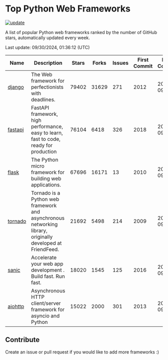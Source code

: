 # Top Python Web Frameworks

[![update](https://github.com/sunnysid3up/python-web-frameworks/actions/workflows/update.yml/badge.svg)](https://github.com/sunnysid3up/python-web-frameworks/actions/workflows/update.yml)

A list of popular Python web frameworks ranked by the number of GitHub stars, automatically updated every week.

Last update: 09/30/2024, 01:36:12 (UTC)

| Name          | Description          | Stars                     | Forks          | Issues               | First Commit        | Last Commit         |
|---------------|----------------------|---------------------------|----------------|----------------------|---------------------|---------------------|
| [django](https://github.com/django/django) | The Web framework for perfectionists with deadlines. | 79402 | 31629 | 271 | 2012 | 2024-09-29 |
| [fastapi](https://github.com/fastapi/fastapi) | FastAPI framework, high performance, easy to learn, fast to code, ready for production | 76104 | 6418 | 326 | 2018 | 2024-09-30 |
| [flask](https://github.com/pallets/flask) | The Python micro framework for building web applications. | 67696 | 16171 | 13 | 2010 | 2024-09-29 |
| [tornado](https://github.com/tornadoweb/tornado) | Tornado is a Python web framework and asynchronous networking library, originally developed at FriendFeed. | 21692 | 5498 | 214 | 2009 | 2024-09-29 |
| [sanic](https://github.com/sanic-org/sanic) |  Accelerate your web app development . Build fast. Run fast. | 18020 | 1545 | 125 | 2016 | 2024-09-29 |
| [aiohttp](https://github.com/aio-libs/aiohttp) | Asynchronous HTTP client/server framework for asyncio and Python | 15022 | 2000 | 301 | 2013 | 2024-09-29 |

## Contribute 

Create an issue or pull request if you would like to add more frameworks :)